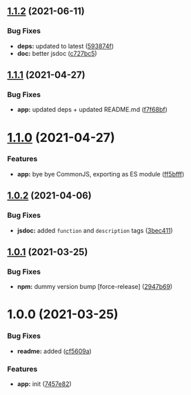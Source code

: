 ## [1.1.2](https://github.com/bamdadsabbagh/speed-to-percentage/compare/v1.1.1...v1.1.2) (2021-06-11)


### Bug Fixes

* **deps:** updated to latest ([593874f](https://github.com/bamdadsabbagh/speed-to-percentage/commit/593874fda7ebac1fb988f55c0212409067f61f93))
* **doc:** better jsdoc ([c727bc5](https://github.com/bamdadsabbagh/speed-to-percentage/commit/c727bc50e24ea77038608d86d589cffe16aec8a6))

## [1.1.1](https://github.com/bamdadsabbagh/speed-to-percentage/compare/v1.1.0...v1.1.1) (2021-04-27)


### Bug Fixes

* **app:** updated deps + updated README.md ([f7f68bf](https://github.com/bamdadsabbagh/speed-to-percentage/commit/f7f68bfd4b0b4767233ca9603ffeff50d2b064a7))

# [1.1.0](https://github.com/bamdadsabbagh/speed-to-percentage/compare/v1.0.2...v1.1.0) (2021-04-27)


### Features

* **app:** bye bye CommonJS, exporting as ES module ([ff5bfff](https://github.com/bamdadsabbagh/speed-to-percentage/commit/ff5bfff36cefd0cf7f72373e120e9a53e9e88565))

## [1.0.2](https://github.com/bamdadsabbagh/speed-to-percentage/compare/v1.0.1...v1.0.2) (2021-04-06)


### Bug Fixes

* **jsdoc:** added `function` and `description` tags ([3bec411](https://github.com/bamdadsabbagh/speed-to-percentage/commit/3bec411c05a7e23ba61a9efff9b529297a29c8a6))

## [1.0.1](https://github.com/bamdadsabbagh/speed-to-percentage/compare/v1.0.0...v1.0.1) (2021-03-25)


### Bug Fixes

* **npm:** dummy version bump [force-release] ([2947b69](https://github.com/bamdadsabbagh/speed-to-percentage/commit/2947b69da9e14d10126cca5c64d9ff1580e9b3df))

# 1.0.0 (2021-03-25)


### Bug Fixes

* **readme:** added ([cf5609a](https://github.com/bamdadsabbagh/speed-to-percentage/commit/cf5609a8e96237425d5e15ac4e9272d4897934d1))


### Features

* **app:** init ([7457e82](https://github.com/bamdadsabbagh/speed-to-percentage/commit/7457e82d8b979b49fc58417a77e7ff8ff6724bb2))
